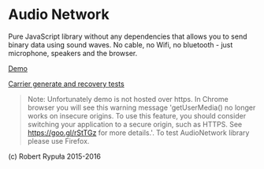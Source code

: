 Audio Network
=============

Pure JavaScript library without any dependencies that allows you to send binary data
using sound waves. No cable, no Wifi, no bluetooth - just microphone, speakers and
the browser.

[Demo](http://audio-network.rypula.pl/)

[Carrier generate and recovery tests](http://audio-network.rypula.pl/example/carrier.html)


>Note: Unfortunately demo is not hosted over https. In Chrome browser you will see this warning message 'getUserMedia() no longer works on insecure origins. To use this feature, you should consider switching your application to a secure origin, such as HTTPS. See https://goo.gl/rStTGz for more details.'. To test AudioNetwork library please use Firefox.

(c) Robert Rypuła 2015-2016
